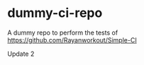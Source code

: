# dummy-ci-repo
A dummy repo to perform the tests of https://github.com/Rayanworkout/Simple-CI

Update 2